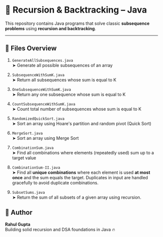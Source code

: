 # 🔁 Recursion & Backtracking – Java

This repository contains Java programs that solve classic **subsequence problems** using **recursion and backtracking**.

---

## 📁 Files Overview

1. `GenerateAllSubsequences.java`  
   ➤ Generate all possible subsequences of an array

2. `SubsequenceWithSumK.java`  
   ➤ Return all subsequences whose sum is equal to K

3. `OneSubsequenceWithSumK.java`  
   ➤ Return any one subsequence whose sum is equal to K

4. `CountSubsequenceWithSumK.java`  
   ➤ Count total number of subsequences whose sum is equal to K

5. `RandomizedQuickSort.java`  
   ➤ Sort an array using Hoare's partition and random pivot (Quick Sort)
   
6. `MergeSort.java`  
   ➤ Sort an array using Merge Sort

7. `CombinationSum.java`  
   ➤ Find all combinations where elements (repeatedly used) sum up to a target value

8. `CombinationSum-II.java`  
   ➤  Find all **unique combinations** where each element is used **at most once** and the sum equals the target. Duplicates in input are handled gracefully to avoid duplicate combinations.

9. `SubsetSums.java`  
   ➤  Return the sum of all subsets of a given array using recursion.


## 🙌 Author

**Rahul Gupta**  
Building solid recursion and DSA foundations in Java 🔥
